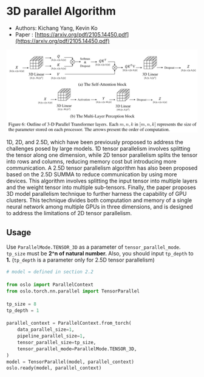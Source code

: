 # 3D parallel Algorithm
- Authors: Kichang Yang, Kevin Ko
- Paper : [https://arxiv.org/pdf/2105.14450.pdf](https://arxiv.org/pdf/2105.14450.pdf)

![E4D02BEB-A5BB-461D-9B62-213A61DB5B74.jpeg](3d_image/E4D02BEB-A5BB-461D-9B62-213A61DB5B74.jpeg)

1D, 2D, and 2.5D, which have been previously proposed to address the challenges posed by large models. 1D tensor parallelism involves splitting the tensor along one dimension, while 2D tensor parallelism splits the tensor into rows and columns, reducing memory cost but introducing more communication. A 2.5D tensor parallelism algorithm has also been proposed based on the 2.5D SUMMA to reduce communication by using more devices. This algorithm involves splitting the input tensor into multiple layers and the weight tensor into multiple sub-tensors. Finally, the paper proposes 3D model parallelism technique to further harness the capability of GPU clusters. This technique divides both computation and memory of a single neural network among multiple GPUs in three dimensions, and is designed to address the limitations of 2D tensor parallelism.

## Usage

Use `ParallelMode.TENSOR_3D` as a parameter of `tensor_parallel_mode`.
`tp_size` must be **2^n of natural number.**
Also, you should input `tp_depth` to **1.** (`tp_depth` is a parameter only for 2.5D tensor parallelism)

```python
# model = defined in section 2.2

from oslo import ParallelContext
from oslo.torch.nn.parallel import TensorParallel

tp_size = 8
tp_depth = 1

parallel_context = ParallelContext.from_torch(
    data_parallel_size=1,
    pipeline_parallel_size=1,
    tensor_parallel_size=tp_size,
    tensor_parallel_mode=ParallelMode.TENSOR_3D,
)
model = TensorParallel(model, parallel_context)
oslo.ready(model, parallel_context)
```